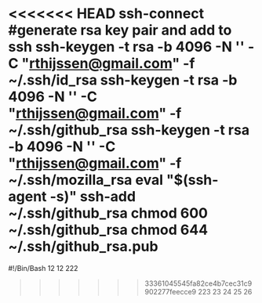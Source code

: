 <<<<<<< HEAD
ssh-connect
#generate rsa key pair and add to ssh
ssh-keygen -t rsa -b 4096 -N '' -C "rthijssen@gmail.com" -f ~/.ssh/id_rsa
ssh-keygen -t rsa -b 4096 -N '' -C "rthijssen@gmail.com" -f ~/.ssh/github_rsa
ssh-keygen -t rsa -b 4096 -N '' -C "rthijssen@gmail.com" -f ~/.ssh/mozilla_rsa
eval "$(ssh-agent -s)"
ssh-add ~/.ssh/github_rsa
chmod 600 ~/.ssh/github_rsa
chmod 644 ~/.ssh/github_rsa.pub
=======
#!/Bin/Bash
12
12
222
>>>>>>> 33361045545fa82ce4b7cec31c9902277feecce9
223
23
24
25
26
